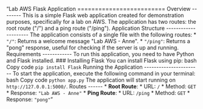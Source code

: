 “Lab AWS Flask Application ========================= Overview -------- This is a simple Flask web application created for demonstration purposes, specifically for a lab on AWS. The application has two routes: the root route ("/") and a ping route ("/ping"). Application Structure --------------------- The application consists of a single file with the following routes: * `"/"`: Returns a welcome message "Lab AWS - Anne". * `"/ping"`: Returns a "pong" response, useful for checking if the server is up and running. Requirements ------------ To run this application, you need to have Python and Flask installed. ### Installing Flask You can install Flask using pip: bash Copy code `pip install Flask` Running the Application ----------------------- To start the application, execute the following command in your terminal: bash Copy code `python app.py` The application will start running on `http://127.0.0.1:5000/`. Routes ------ * **Root Route**: * URL: `/` * Method: `GET` * Response: `"Lab AWS - Anne"` * **Ping Route**: * URL: `/ping` * Method: `GET` * Response: `"pong"`”
